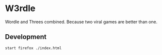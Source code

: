 # W3rdle

Wordle and Threes combined. Because two viral games are better than one.

## Development

```
start firefox ./index.html
```
